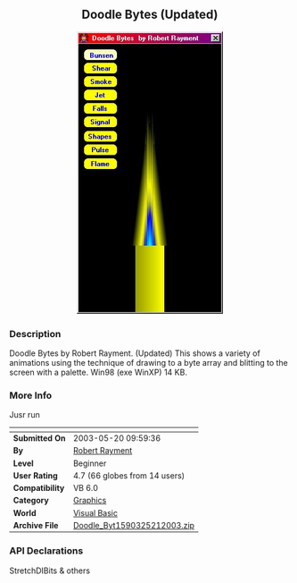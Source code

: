 ﻿<div align="center">

## Doodle Bytes \(Updated\)

<img src="PIC2003519831521407.jpg">
</div>

### Description

Doodle Bytes by Robert Rayment. (Updated) This shows a variety of animations using the technique of drawing to a byte array and blitting to the screen with a palette. Win98 (exe WinXP) 14 KB.
 
### More Info
 
Jusr run


<span>             |<span>
---                |---
**Submitted On**   |2003-05-20 09:59:36
**By**             |[Robert Rayment](https://github.com/Planet-Source-Code/PSCIndex/blob/master/ByAuthor/robert-rayment.md)
**Level**          |Beginner
**User Rating**    |4.7 (66 globes from 14 users)
**Compatibility**  |VB 6\.0
**Category**       |[Graphics](https://github.com/Planet-Source-Code/PSCIndex/blob/master/ByCategory/graphics__1-46.md)
**World**          |[Visual Basic](https://github.com/Planet-Source-Code/PSCIndex/blob/master/ByWorld/visual-basic.md)
**Archive File**   |[Doodle\_Byt1590325212003\.zip](https://github.com/Planet-Source-Code/robert-rayment-doodle-bytes-updated__1-45574/archive/master.zip)

### API Declarations

StretchDIBits & others






